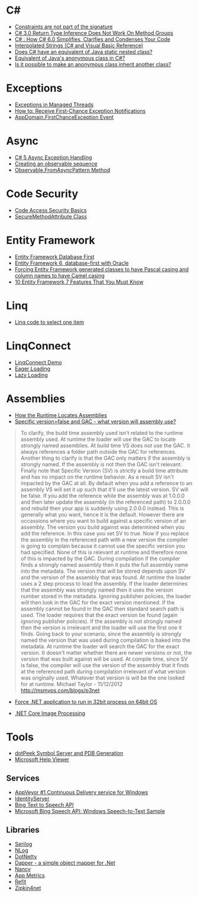 # C#

* [Constraints are not part of the signature](https://blogs.msdn.microsoft.com/ericlippert/2009/12/10/constraints-are-not-part-of-the-signature/)
* [C# 3.0 Return Type Inference Does Not Work On Method Groups](https://blogs.msdn.microsoft.com/ericlippert/2007/11/05/c-3-0-return-type-inference-does-not-work-on-method-groups/)
* [C# : How C# 6.0 Simplifies, Clarifies and Condenses Your Code](https://msdn.microsoft.com/en-us/magazine/dn879355.aspx)
* [Interpolated Strings (C# and Visual Basic Reference)](https://msdn.microsoft.com/en-us/library/dn961160.aspx)
* [Does C# have an equivalent of Java static nested class?](https://stackoverflow.com/questions/1581977/does-c-sharp-have-an-equivalent-of-java-static-nested-class)
* [Equivalent of Java's anonymous class in C#?](https://stackoverflow.com/questions/27273328/equivalent-of-javas-anonymous-class-in-c)
* [Is it possible to make an anonymous class inherit another class?](https://stackoverflow.com/questions/22226838/is-it-possible-to-make-an-anonymous-class-inherit-another-class)

# Exceptions
* [Exceptions in Managed Threads](https://msdn.microsoft.com/en-us/library/ms228965(v=vs.110).aspx)
* [How to: Receive First-Chance Exception Notifications](https://msdn.microsoft.com/en-us/library/dd997368(v=vs.110).aspx)
* [AppDomain.FirstChanceException Event](https://msdn.microsoft.com/en-us/library/system.appdomain.firstchanceexception(v=vs.110).aspx)

# Async
* [C# 5 Async Exception Handling](http://www.interact-sw.co.uk/iangblog/2010/11/01/csharp5-async-exceptions)
* [Creating an observable sequence](http://www.introtorx.com/uat/content/v1.0.10621.0/04_CreatingObservableSequences.html)
* [Observable.FromAsyncPattern Method](https://msdn.microsoft.com/en-us/library/system.reactive.linq.observable.fromasyncpattern(v=vs.103).aspx)

# Code Security
* [Code Access Security Basics](https://msdn.microsoft.com/en-us/library/33tceax8.aspx)
* [SecureMethodAttribute Class](https://msdn.microsoft.com/en-us/library/system.enterpriseservices.securemethodattribute.aspx)

# Entity Framework
* [Entity Framework Database First](https://msdn.microsoft.com/en-us/library/jj206878(v=vs.113).aspx)
* [Entity Framework 6, database-first with Oracle](https://csharp.today/entity-framework-6-database-first-with-oracle/)
* [Forcing Entity Framework generated classes to have Pascal casing and column names to have Camel casing](https://stackoverflow.com/questions/15132067/forcing-entity-framework-generated-classes-to-have-pascal-casing-and-column-name)
* [10 Entity Framework 7 Features That You Must Know](http://www.c-sharpcorner.com/UploadFile/55d96a/10-entity-framework-7-features-that-you-must-know/)

# Linq
* [Linq code to select one item](https://stackoverflow.com/questions/7809745/linq-code-to-select-one-item)

# LinqConnect
* [LinqConnect Demo](https://www.devart.com/linqconnect/demo.html)
* [Eager Loading](https://www.devart.com/linqconnect/docs/EagerLoading.html)
* [Lazy Loading](https://www.devart.com/linqconnect/docs/LazyLoading.html)

# Assemblies
* [How the Runtime Locates Assemblies](https://msdn.microsoft.com/en-us/library/yx7xezcf(v=vs.110).aspx)
* [Specific version=false and GAC - what version will assembly use?](https://social.msdn.microsoft.com/Forums/en-US/3a344927-c24d-49dc-a025-47c7efc29ddd/specific-versionfalse-and-gac-what-version-will-assembly-use?forum=csharpide)
> To clarify, the build time assembly used isn't related to the runtime assembly used.  At runtime the loader will use the GAC to locate strongly named assemblies.  At build time VS does not use the GAC.  It always references a folder path outside the GAC for references.  Another thing to clarify is that the GAC only matters if the assembly is strongly named.  If the assembly is not then the GAC isn't relevant.  Finally note that Specific Version (SV) is strictly a build time attribute and has no impact on the runtime behavior.  As a result SV isn't impacted by the GAC at all.
> By default when you add a reference to an assembly VS will set it up such that it'll use the latest version.  SV will be false.  If you add the reference while the assembly was at 1.0.0.0 and then later update the assembly (in the referenced path) to 2.0.0.0 and rebuild then your app is suddenly using 2.0.0.0 instead.  This is generally what you want, hence it is the default. 
> However there are occassions where you want to build against a specific version of an assembly.  The version you build against was determined when you add the reference.  In this case you set SV to true.  Now if you replace the assembly in the referenced path with a new version the compiler is going to complain because it cannot use the specific version you had specified.
> None of this is relevant at runtime and therefore none of this is impacted by the GAC.  During compilation if the compiler finds a strongly named assembly then it puts the full assembly name into the metadata.  The version that will be stored depends upon SV and the version of the assembly that was found.  At runtime the loader uses a 2 step process to load the assembly.  If the loader determines that the assembly was strongly named then it uses the version number stored in the metadata.  Ignoring publisher policies, the loader will then look in the GAC for the exact version mentioned.  If the assembly cannot be found in the GAC then standard search path is used.  The loader requires that the exact version be found (again ignoring publisher policies).  If the assembly is not strongly named then the version is irrelevant and the loader will use the first one it finds.
> Going back to your scenario, since the assembly is strongly named the version that was used during compilation is baked into the metadata. At runtime the loader will search the GAC for the exact version.  It doesn't matter whether there are newer versions or not, the version that was built against will be used.  At compile time, since SV is false, the compiler will use the version of the assembly that it finds at the referenced path during compilation irrelevant of what version was originally used.  Whatever that version is will be the one looked for at runtime.
> Michael Taylor - 11/12/2012
> http://msmvps.com/blogs/p3net

* [Force .NET application to run in 32bit process on 64bit OS](https://lostechies.com/gabrielschenker/2009/10/21/force-net-application-to-run-in-32bit-process-on-64bit-os/)

* [.NET Core Image Processing](https://blogs.msdn.microsoft.com/dotnet/2017/01/19/net-core-image-processing/)

# Tools
* [dotPeek Symbol Server and PDB Generation](https://www.jetbrains.com/help/decompiler/2016.1/Symbol_Server_and_PDB_Generation.html)
* [Microsoft Help Viewer](https://msdn.microsoft.com/en-us/library/hh580782.aspx)

## Services
* [AppVeyor #1 Continuous Delivery service for Windows](https://www.appveyor.com/)
* [IdentityServer](https://identityserver.io/)
* [Bing Text to Speech API](https://docs.microsoft.com/en-us/azure/cognitive-services/speech/api-reference-rest/bingvoiceoutput)
* [Microsoft Bing Speech API: Windows Speech-to-Text Sample](https://azure.microsoft.com/en-gb/resources/samples/cognitive-speech-stt-windows/)

## Libraries
* [Serilog](https://serilog.net/)
* [NLog](http://nlog-project.org/)
* [DotNetty](https://github.com/azure/dotnetty)
* [Dapper - a simple object mapper for .Net](https://github.com/StackExchange/Dapper)
* [Nancy](https://www.hanselman.com/blog/ExploringAMinimalWebAPIWithNETCoreAndNancyFX.aspx)
* [App Metrics](http://app-metrics.io/)
* [Refit](https://github.com/paulcbetts/refit)
* [Zipkin4net](https://github.com/openzipkin/zipkin4net)